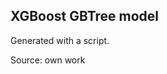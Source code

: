 <!--
SPDX-FileCopyrightText: 202d KOLANICH
SPDX-License-Identifier: Unlicense
-->

## XGBoost GBTree model

Generated with a script.

Source: own work
